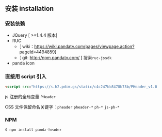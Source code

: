 ## 安装 installation

### 安装依赖

- JQuery [ >=1.4.4 版本]
- RUC
  - [ wiki：https://wiki.pandatv.com/pages/viewpage.action?pageId=4494859]
  - [ git: http://npm.pandatv.com/ ] 搜索`ruc-jssdk`
- panda icon

### 直接用 script 引入

```html
<script src="https://s.h2.pdim.gs/static/c4c247bb8478b73b/PHeader_v1.0.8.js"></script>
```

js 注册的全局变量 `PHeader`

CSS 文件保留命名关键字：`pheader` `pheader-*` `ph-*` `js-ph-*`

### NPM

```
$ npm install panda-header
```
